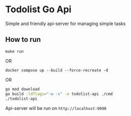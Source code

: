 # Todolist Go Api

Simple and friendly api-server for managing simple tasks

## How to run
`make run`

OR

`docker compose up --build --force-recreate -d`

OR

```bash
go mod download
go build -ldflags="-w -s" -o todolist-api ./cmd
./todolist-api
```

Api-server will be run on `http://localhost:9090`